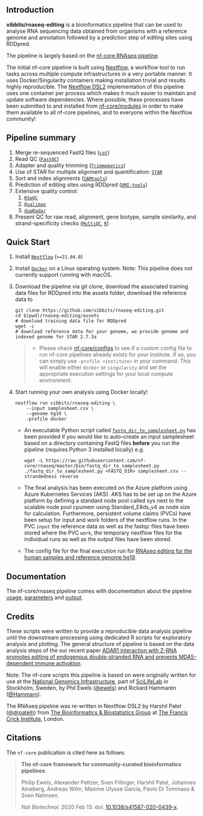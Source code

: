 ## Introduction

**vibbits/rnaseq-editing** is a bioinformatics pipeline that can be used to analyse RNA sequencing data obtained from organisms with a reference genome and annotation followed by a prediction step of editing sites using RDDpred.

The pipeline is largely based on the [nf-core RNAseq pipeline](https://nf-co.re/rnaseq/).

The initial nf-core pipeline is built using [Nextflow](https://www.nextflow.io), a workflow tool to run tasks across multiple compute infrastructures in a very portable manner. It uses Docker/Singularity containers making installation trivial and results highly reproducible. The [Nextflow DSL2](https://www.nextflow.io/docs/latest/dsl2.html) implementation of this pipeline uses one container per process which makes it much easier to maintain and update software dependencies. Where possible, these processes have been submitted to and installed from [nf-core/modules](https://github.com/nf-core/modules) in order to make them available to all nf-core pipelines, and to everyone within the Nextflow community!

## Pipeline summary

1. Merge re-sequenced FastQ files ([`cat`](http://www.linfo.org/cat.html))
2. Read QC ([`FastQC`](https://www.bioinformatics.babraham.ac.uk/projects/fastqc/))
3. Adapter and quality trimming ([`Trimmomatics`](https://www.bioinformatics.babraham.ac.uk/projects/trim_galore/))
4. Use of STAR for multiple alignment and quantification: [`STAR`](https://github.com/alexdobin/STAR)
5. Sort and index alignments ([`SAMtools`](https://sourceforge.net/projects/samtools/files/samtools/))
6. Prediction of editing sites using RDDpred ([`UMI-tools`](https://github.com/CGATOxford/UMI-tools))
7. Extensive quality control:
    1. [`RSeQC`](http://rseqc.sourceforge.net/)
    2. [`Qualimap`](http://qualimap.bioinfo.cipf.es/)
    3. [`dupRadar`](https://bioconductor.org/packages/release/bioc/html/dupRadar.html)
8. Present QC for raw read, alignment, gene biotype, sample similarity, and strand-specificity checks ([`MultiQC`](http://multiqc.info/), [`R`](https://www.r-project.org/))

## Quick Start

1. Install [`Nextflow`](https://www.nextflow.io/docs/latest/getstarted.html#installation) (`>=21.04.0`)

2. Install [`Docker`](https://docs.docker.com/engine/installation/) on a Linux operating system.
   Note: This pipeline does not currently support running with macOS.

3. Download the pipeline via git clone, download the associated training data files for RDDpred into the assets folder, download the reference data to 

    ```console
    git clone https://github.com/vibbits/rnaseq-editing.git
    cd $(pwd)/rnaseq-editing/assets
    # download training data file for RDDpred
    wget -c 
    # download reference data for your genome, we provide genome and indexed genome for STAR 2.7.3a
    
    ```

    > * Please check [nf-core/configs](https://github.com/nf-core/configs#documentation) to see if a custom config file to run nf-core pipelines already exists for your Institute. If so, you can simply use `-profile <institute>` in your command. This will enable either `docker` or `singularity` and set the appropriate execution settings for your local compute environment.

4. Start running your own analysis using Docker locally!

    ```console
    nextflow run vibbits/rnaseq-editing \
        --input samplesheet.csv \
        --genome hg19 \
        -profile docker
    ```

    * An executable Python script called [`fastq_dir_to_samplesheet.py`](https://github.com/nf-core/rnaseq/blob/master/bin/fastq_dir_to_samplesheet.py) has been provided if you would like to auto-create an input samplesheet based on a directory containing FastQ files **before** you run the pipeline (requires Python 3 installed locally) e.g.

        ```console
        wget -L https://raw.githubusercontent.com/nf-core/rnaseq/master/bin/fastq_dir_to_samplesheet.py
        ./fastq_dir_to_samplesheet.py <FASTQ_DIR> samplesheet.csv --strandedness reverse
        ```

    * The final analysis has been executed on the Azure platform using Azure Kubernetes Services (AKS). AKS has to be set up on the Azure platform by defining a standard node pool called sys next to the scalable node pool cpumem using Standard_E8ds_v4 as node size for calculation.
      Furthermore, persistent volume claims (PVCs) have been setup for input and work folders of the nextflow runs. In the PVC `input` the reference data as well as the fastqc files have been stored where the PVC `work`, the temporary nextflow files for the individual runs as well as the output files have been stored.
    * The config file for the final execution run for [RNAseq editing for the human samples and reference genome hg19](https://github.com/vibbits/rnaseq-editing/blob/master/nextflow.config.as-executed).    

## Documentation

The nf-core/rnaseq pipeline comes with documentation about the pipeline [usage](https://nf-co.re/rnaseq/usage), [parameters](https://nf-co.re/rnaseq/parameters) and [output](https://nf-co.re/rnaseq/output).

## Credits
These scripts were written to provide a reproducible data analysis pipeline until the downstream processing using dedicated R scripts for exploratory analysis and plotting. The general structure of pipeline is based on the data analysis steps of the our recent paper [ADAR1 interaction with Z-RNA promotes editing of endogenous double-stranded RNA and prevents MDA5-dependent immune activation](https://pubmed.ncbi.nlm.nih.gov/34380029/).

Note: The nf-core scripts this pipeline is based on were originally written for use at the [National Genomics Infrastructure](https://ngisweden.scilifelab.se), part of [SciLifeLab](http://www.scilifelab.se/) in Stockholm, Sweden, by Phil Ewels ([@ewels](https://github.com/ewels)) and Rickard Hammarén ([@Hammarn](https://github.com/Hammarn)).

The RNAseq pipeline was re-written in Nextflow DSL2 by Harshil Patel ([@drpatelh](https://github.com/drpatelh)) from [The Bioinformatics & Biostatistics Group](https://www.crick.ac.uk/research/science-technology-platforms/bioinformatics-and-biostatistics/) at [The Francis Crick Institute](https://www.crick.ac.uk/), London.

## Citations

The `nf-core` publication is cited here as follows:

> **The nf-core framework for community-curated bioinformatics pipelines.**
>
> Philip Ewels, Alexander Peltzer, Sven Fillinger, Harshil Patel, Johannes Alneberg, Andreas Wilm, Maxime Ulysse Garcia, Paolo Di Tommaso & Sven Nahnsen.
>
> _Nat Biotechnol._ 2020 Feb 13. doi: [10.1038/s41587-020-0439-x](https://dx.doi.org/10.1038/s41587-020-0439-x).
